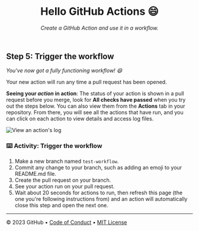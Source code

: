 <header>

<!--
  <<< Author notes: Course header >>>
  Include a 1280x640 image, course title in sentence case, and a concise description in emphasis.
  In your repository settings: enable template repository, add your 1280x640 social image, auto delete head branches.
  Add your open source license, GitHub uses MIT license.
-->

# Hello GitHub Actions :smile:

_Create a GitHub Action and use it in a workflow._

</header>

<!--
  <<< Author notes: Step 5 >>>
  Start this step by acknowledging the previous step.
  Define terms and link to docs.github.com.
-->

## Step 5: Trigger the workflow

_You've now got a fully functioning workflow! :smile:_

Your new action will run any time a pull request has been opened.

**Seeing your _action_ in action**: The status of your action is shown in a pull request before you merge, look for **All checks have passed** when you try out the steps below. You can also view them from the **Actions** tab in your repository. From there, you will see all the actions that have run, and you can click on each action to view details and access log files.

![View an action's log](https://user-images.githubusercontent.com/16547949/62388049-4e64e600-b52a-11e9-8bf5-db0c5452360f.png)

### :keyboard: Activity: Trigger the workflow

1. Make a new branch named `test-workflow`.
1. Commit any change to your branch, such as adding an emoji to your README.md file.
1. Create the pull request on your branch.
1. See your action run on your pull request.
1. Wait about 20 seconds for actions to run, then refresh this page (the one you're following instructions from) and an action will automatically close this step and open the next one.

<footer>

<!--
  <<< Author notes: Footer >>>
  Add a link to get support, GitHub status page, code of conduct, license link.
-->

---

&copy; 2023 GitHub &bull; [Code of Conduct](https://www.contributor-covenant.org/version/2/1/code_of_conduct/code_of_conduct.md) &bull; [MIT License](https://gh.io/mit)

</footer>
